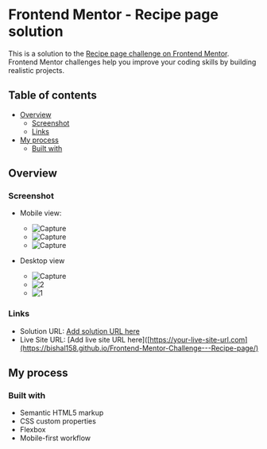 # Frontend Mentor - Recipe page solution

This is a solution to the [Recipe page challenge on Frontend Mentor](https://www.frontendmentor.io/challenges/recipe-page-KiTsR8QQKm). Frontend Mentor challenges help you improve your coding skills by building realistic projects. 

## Table of contents

- [Overview](#overview)
  - [Screenshot](#screenshot)
  - [Links](#links)
- [My process](#my-process)
  - [Built with](#built-with)


## Overview

### Screenshot
- Mobile view:
  - ![Capture](https://github.com/bishal158/Frontend-Mentor-Challenge---Recipe-page/assets/67275108/0e55091e-7050-4217-a431-2e12d4cc5eee)
  - ![Capture](https://github.com/bishal158/Frontend-Mentor-Challenge---Recipe-page/assets/67275108/f8fd0ea3-ad35-4ad8-80dc-4b51d0e7ed54)
  - ![Capture](https://github.com/bishal158/Frontend-Mentor-Challenge---Recipe-page/assets/67275108/8f7ad7f2-f222-416e-a676-449af5ab81b5)

- Desktop view
  - ![Capture](https://github.com/bishal158/Frontend-Mentor-Challenge---Recipe-page/assets/67275108/360f99bf-e9e7-497a-9335-a44d641df0f3)
  - ![2](https://github.com/bishal158/Frontend-Mentor-Challenge---Recipe-page/assets/67275108/667fd3bd-070a-44e1-8cb5-17abea01e87b)
  - ![1](https://github.com/bishal158/Frontend-Mentor-Challenge---Recipe-page/assets/67275108/89ba13f1-6aa9-4d2e-a618-94010b7581b9)



### Links

- Solution URL: [Add solution URL here](https://your-solution-url.com)
- Live Site URL: [Add live site URL here]([https://your-live-site-url.com](https://bishal158.github.io/Frontend-Mentor-Challenge---Recipe-page/)

## My process

### Built with

- Semantic HTML5 markup
- CSS custom properties
- Flexbox
- Mobile-first workflow
